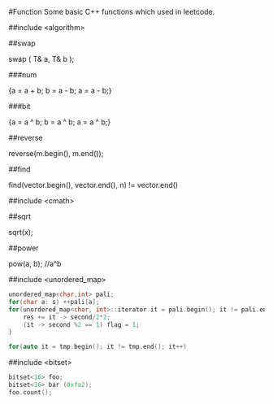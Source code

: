 #Function
Some basic C++ functions which used in leetcode.

#\#include \<algorithm\>

##swap

swap ( T& a, T& b );

###num

{a = a + b; b = a - b; a = a - b;}

###bit

{a = a ^ b; b = a ^ b; a = a ^ b;}

##reverse

reverse(m.begin(), m.end());

##find

find(vector.begin(), vector.end(), n) != vector.end()

#\#include \<cmath\>

##sqrt

sqrt(x);

##power

pow(a, b); //a^b

#\#include \<unordered_map>

```C++
unordered_map<char,int> pali;
for(char a: s) ++pali[a];
for(unordered_map<char, int>::iterator it = pali.begin(); it != pali.end(); it++){
	res += it -> second/2*2;
	(it -> second %2 == 1) flag = 1;
}

for(auto it = tmp.begin(); it != tmp.end(); it++)
```

#\#include \<bitset>

```	C++
bitset<16> foo;
bitset<16> bar (0xfa2);
foo.count();
```

